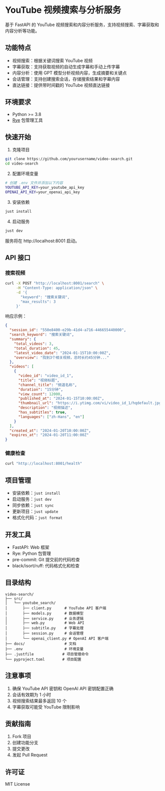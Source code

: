 # YouTube 视频搜索与分析服务

基于 FastAPI 的 YouTube 视频搜索和内容分析服务，支持视频搜索、字幕获取和内容分析等功能。

## 功能特点

- 视频搜索：根据关键词搜索 YouTube 视频
- 字幕获取：支持获取视频的自动生成字幕和手动上传字幕
- 内容分析：使用 GPT 模型分析视频内容，生成摘要和关键点
- 会话管理：支持创建搜索会话，存储搜索结果和字幕内容
- 直达链接：提供带时间戳的 YouTube 视频直达链接

## 环境要求

- Python >= 3.8
- [Rye](https://rye-up.com/guide/installation/) 包管理工具

## 快速开始

1. 克隆项目
```bash
git clone https://github.com/yourusername/video-search.git
cd video-search
```

2. 配置环境变量
```bash
# 创建 .env 文件并添加以下内容
YOUTUBE_API_KEY=your_youtube_api_key
OPENAI_API_KEY=your_openai_api_key
```

3. 安装依赖
```bash
just install
```

4. 启动服务
```bash
just dev
```

服务将在 http://localhost:8001 启动。

## API 接口

### 搜索视频

```bash
curl -X POST "http://localhost:8001/search" \
     -H "Content-Type: application/json" \
     -d '{
       "keyword": "搜索关键词",
       "max_results": 3
     }'
```

响应示例：
```json
{
  "session_id": "550e8400-e29b-41d4-a716-446655440000",
  "search_keyword": "搜索关键词",
  "summary": {
    "total_videos": 3,
    "total_duration": 45,
    "latest_video_date": "2024-01-15T10:00:00Z",
    "overview": "找到3个相关视频，总时长约45分钟..."
  },
  "videos": [
    {
      "video_id": "video_id_1",
      "title": "视频标题",
      "channel_title": "频道名称",
      "duration": "15分钟",
      "view_count": 12000,
      "published_at": "2024-01-15T10:00:00Z",
      "thumbnail_url": "https://i.ytimg.com/vi/video_id_1/hqdefault.jpg",
      "description": "视频描述",
      "has_subtitles": true,
      "languages": ["zh-Hans", "en"]
    }
  ],
  "created_at": "2024-01-20T10:00:00Z",
  "expires_at": "2024-01-20T11:00:00Z"
}
```

### 健康检查

```bash
curl "http://localhost:8001/health"
```

## 项目管理

- 安装依赖：`just install`
- 启动服务：`just dev`
- 同步依赖：`just sync`
- 更新项目：`just update`
- 格式化代码：`just format`

## 开发工具

- FastAPI: Web 框架
- Rye: Python 包管理
- pre-commit: Git 提交前的代码检查
- black/isort/ruff: 代码格式化和检查

## 目录结构

```
video-search/
├── src/
│   └── youtube_search/
│       ├── client.py      # YouTube API 客户端
│       ├── models.py      # 数据模型
│       ├── service.py     # 业务逻辑
│       ├── web.py         # Web API
│       ├── subtitle.py    # 字幕处理
│       ├── session.py     # 会话管理
│       └── openai_client.py # OpenAI API 客户端
├── docs/                  # 文档
├── .env                   # 环境变量
├── .justfile             # 项目管理命令
└── pyproject.toml        # 项目配置
```

## 注意事项

1. 确保 YouTube API 密钥和 OpenAI API 密钥配置正确
2. 会话有效期为 1 小时
3. 视频搜索结果最多返回 10 个
4. 字幕获取可能受 YouTube 限制影响

## 贡献指南

1. Fork 项目
2. 创建功能分支
3. 提交更改
4. 发起 Pull Request

## 许可证

MIT License